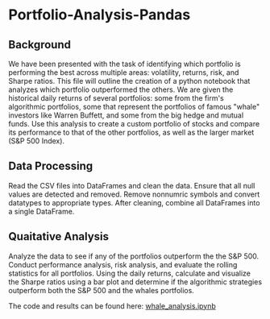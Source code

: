 # Portfolio-Analysis-Pandas

## Background

We have been presented with the task of identifying which portfolio is performing the best across multiple areas: volatility, returns, risk, and Sharpe ratios. This file will outline the creation of a python notebook that analyzes which portfolio outperformed the others. We are given the historical daily returns of several portfolios: some from the firm's algorithmic portfolios, some that represent the portfolios of famous "whale" investors like Warren Buffett, and some from the big hedge and mutual funds. Use this analysis to create a custom portfolio of stocks and compare its performance to that of the other portfolios, as well as the larger market (S&P 500 Index).

## Data Processing

Read the CSV files into DataFrames and clean the data. Ensure that all null values are detected and removed. Remove nonnumric symbols and convert datatypes to appropriate types. After cleaning, combine all DataFrames into a single DataFrame. 


## Quaitative Analysis

Analyze the data to see if any of the portfolios outperform the the S&P 500. Conduct performance analysis, risk analysis, and evaluate the rolling statistics for all portfolios. Using the daily returns, calculate and visualize the Sharpe ratios using a bar plot and determine if the algorithmic strategies outperform both the S&P 500 and the whales portfolios.

The code and results can be found here: [whale_analysis.ipynb](https://github.com/sujitsubhash7/Portfolio-Analysis-Pandas/blob/main/Starter_Code/whale_analysis.ipynb)